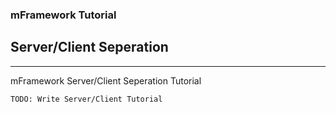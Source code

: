 ### mFramework Tutorial
## Server/Client Seperation
----

mFramework Server/Client Seperation Tutorial

    TODO: Write Server/Client Tutorial